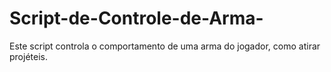 # Script-de-Controle-de-Arma-
Este script controla o comportamento de uma arma do jogador, como atirar projéteis.
